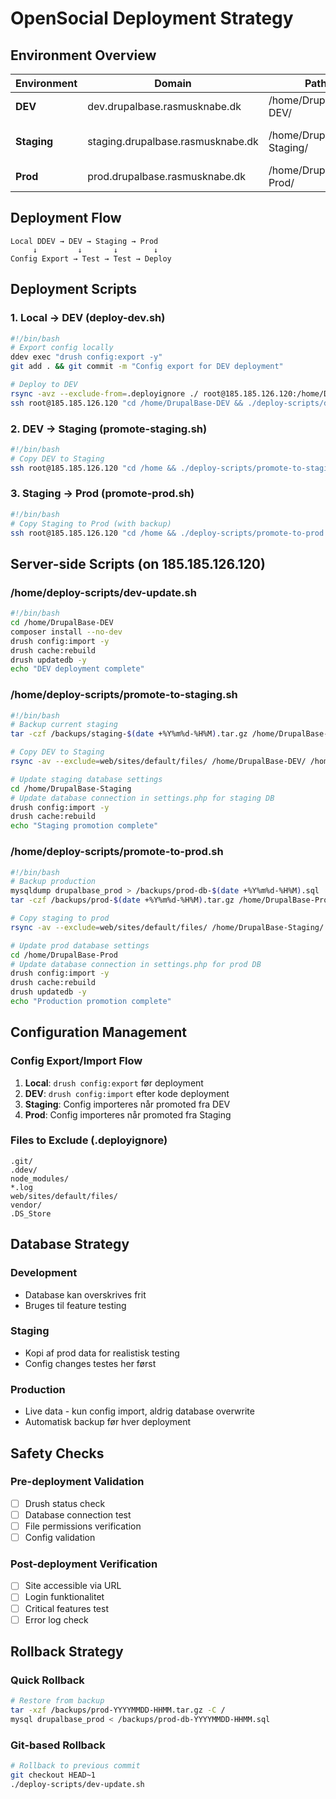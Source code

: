 # OpenSocial Deployment Strategy

## Environment Overview

| Environment | Domain | Path | Database | Purpose |
|-------------|--------|------|----------|---------|
| **DEV** | dev.drupalbase.rasmusknabe.dk | /home/DrupalBase-DEV/ | drupalbase_dev | Development testing |
| **Staging** | staging.drupalbase.rasmusknabe.dk | /home/DrupalBase-Staging/ | drupalbase_staging | Pre-production testing |
| **Prod** | prod.drupalbase.rasmusknabe.dk | /home/DrupalBase-Prod/ | drupalbase_prod | Live production |

## Deployment Flow

```
Local DDEV → DEV → Staging → Prod
     ↓         ↓       ↓        ↓
Config Export → Test → Test → Deploy
```

## Deployment Scripts

### 1. Local → DEV (deploy-dev.sh)
```bash
#!/bin/bash
# Export config locally
ddev exec "drush config:export -y"
git add . && git commit -m "Config export for DEV deployment"

# Deploy to DEV
rsync -avz --exclude-from=.deployignore ./ root@185.185.126.120:/home/DrupalBase-DEV/
ssh root@185.185.126.120 "cd /home/DrupalBase-DEV && ./deploy-scripts/dev-update.sh"
```

### 2. DEV → Staging (promote-staging.sh)
```bash
#!/bin/bash
# Copy DEV to Staging
ssh root@185.185.126.120 "cd /home && ./deploy-scripts/promote-to-staging.sh"
```

### 3. Staging → Prod (promote-prod.sh)
```bash
#!/bin/bash
# Copy Staging to Prod (with backup)
ssh root@185.185.126.120 "cd /home && ./deploy-scripts/promote-to-prod.sh"
```

## Server-side Scripts (on 185.185.126.120)

### /home/deploy-scripts/dev-update.sh
```bash
#!/bin/bash
cd /home/DrupalBase-DEV
composer install --no-dev
drush config:import -y
drush cache:rebuild
drush updatedb -y
echo "DEV deployment complete"
```

### /home/deploy-scripts/promote-to-staging.sh
```bash
#!/bin/bash
# Backup current staging
tar -czf /backups/staging-$(date +%Y%m%d-%H%M).tar.gz /home/DrupalBase-Staging

# Copy DEV to Staging
rsync -av --exclude=web/sites/default/files/ /home/DrupalBase-DEV/ /home/DrupalBase-Staging/

# Update staging database settings
cd /home/DrupalBase-Staging
# Update database connection in settings.php for staging DB
drush config:import -y
drush cache:rebuild
echo "Staging promotion complete"
```

### /home/deploy-scripts/promote-to-prod.sh
```bash
#!/bin/bash
# Backup production
mysqldump drupalbase_prod > /backups/prod-db-$(date +%Y%m%d-%H%M).sql
tar -czf /backups/prod-$(date +%Y%m%d-%H%M).tar.gz /home/DrupalBase-Prod

# Copy staging to prod
rsync -av --exclude=web/sites/default/files/ /home/DrupalBase-Staging/ /home/DrupalBase-Prod/

# Update prod database settings
cd /home/DrupalBase-Prod
# Update database connection in settings.php for prod DB
drush config:import -y
drush cache:rebuild
drush updatedb -y
echo "Production promotion complete"
```

## Configuration Management

### Config Export/Import Flow
1. **Local**: `drush config:export` før deployment
2. **DEV**: `drush config:import` efter kode deployment
3. **Staging**: Config importeres når promoted fra DEV
4. **Prod**: Config importeres når promoted fra Staging

### Files to Exclude (.deployignore)
```
.git/
.ddev/
node_modules/
*.log
web/sites/default/files/
vendor/
.DS_Store
```

## Database Strategy

### Development
- Database kan overskrives frit
- Bruges til feature testing

### Staging  
- Kopi af prod data for realistisk testing
- Config changes testes her først

### Production
- Live data - kun config import, aldrig database overwrite
- Automatisk backup før hver deployment

## Safety Checks

### Pre-deployment Validation
- [ ] Drush status check
- [ ] Database connection test  
- [ ] File permissions verification
- [ ] Config validation

### Post-deployment Verification
- [ ] Site accessible via URL
- [ ] Login funktionalitet
- [ ] Critical features test
- [ ] Error log check

## Rollback Strategy

### Quick Rollback
```bash
# Restore from backup
tar -xzf /backups/prod-YYYYMMDD-HHMM.tar.gz -C /
mysql drupalbase_prod < /backups/prod-db-YYYYMMDD-HHMM.sql
```

### Git-based Rollback
```bash
# Rollback to previous commit
git checkout HEAD~1
./deploy-scripts/dev-update.sh
```